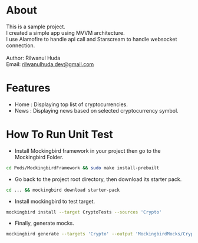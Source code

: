 # About

This is a sample project.<br/>
I created a simple app using MVVM architecture.<br/>
I use Alamofire to handle api call and Starscream to handle websocket connection.
<br/><br/>
Author: Rilwanul Huda<br/>
Email: rilwanulhuda.dev@gmail.com

# Features
- Home : Displaying top list of cryptocurrencies.
- News : Displaying news based on selected cryptocurrency symbol.

# How To Run Unit Test

- Install Mockingbird framework in your project then go to the Mockingbird Folder.
```sh
cd Pods/MockingbirdFramework && sudo make install-prebuilt
```

- Go back to the project root directory, then download its starter pack.
```sh
cd ... && mockingbird download starter-pack
```

- Install mockingbird to test target.
```sh
mockingbird install --target CryptoTests --sources 'Crypto'
```

- Finally, generate mocks.
```sh
mockingbird generate --targets 'Crypto' --output 'MockingbirdMocks/CryptoTests-CryptoMocks.generated.swift' --disable-cache --verbose
```
